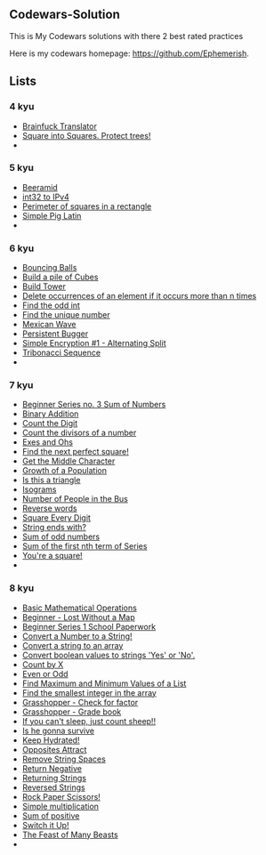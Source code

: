## Codewars-Solution
This is My Codewars solutions with there 2 best rated practices

Here is my codewars homepage: https://github.com/Ephemerish.

## Lists
### 4 kyu
* [Brainfuck Translator](4-kyu/Brainfuck-Translator.md)
* [Square into Squares. Protect trees!](4-kyu/Square-into-Squares.-Protect-trees!.md)
* [](4-kyu/.md)

### 5 kyu
* [Beeramid](5-kyu/Beeramid.md)
* [int32 to IPv4](5-kyu/int32-to-IPv4.md)
* [Perimeter of squares in a rectangle](5-kyu/Perimeter-of-squares-in-a-rectangle.md)
* [Simple Pig Latin](5-kyu/Simple-Pig-Latin.md)
* [](5-kyu/.md)

### 6 kyu
* [Bouncing Balls](6-kyu/Bouncing-Balls.md)
* [Build a pile of Cubes](6-kyu/Build-a-pile-of-Cubes.md)
* [Build Tower](6-kyu/Build-Tower.md)
* [Delete occurrences of an element if it occurs more than n times](6-kyu/Delete-occurrences-of-an-element-if-t-occurs-more-than-n-times.md)
* [Find the odd int](6-kyu/Find-the-odd-int.md)
* [Find the unique number](6-kyu/Find-the-unique-number.md)
* [Mexican Wave](6-kyu/Mexican-Wave.md)
* [Persistent Bugger](6-kyu/Persistent-Bugger.md)
* [Simple Encryption #1 - Alternating Split](6-kyu/Simple-Encryption-#1-Alternating-Split.md)
* [Tribonacci Sequence](6-kyu/Tribonacci-Sequence.md)
* [](6-kyu/.md)

### 7 kyu
* [Beginner Series no. 3 Sum of Numbers](7-kyu/Beginner-Series-no.-3-Sum-of-Numbers.md)
* [Binary Addition](7-kyu/Binary-Addition.md)
* [Count the Digit](7-kyu/Count-the-Digit.md)
* [Count the divisors of a number](7-kyu/Count-the-divisors-of-a-number)
* [Exes and Ohs](7-kyu/Exes-and-Ohs.md)
* [Find the next perfect square!](7-kyu/Find-the-next-perfect-square!.md)
* [Get the Middle Character](7-kyu/Get-the-Middle-Character.md)
* [Growth of a Population](7-kyu/Growth-of-a-Population.md)
* [Is this a triangle](7-kyu/Is-this-a-triangle.md)
* [Isograms](7-kyu/Isograms.md)
* [Number of People in the Bus](7-kyu/Number-of-People-in-the-Bus.md)
* [Reverse words](7-kyu/Reverse-words.md)
* [Square Every Digit](7-kyu/Square-Every-Digit.md)
* [String ends with?](7-kyu/String-ends-with.md)
* [Sum of odd numbers](7-kyu/Sum-of-odd-numbers.md)
* [Sum of the first nth term of Series](7-kyu/Sum-of-the-first-nth-term-of-Series.md)
* [You're a square!](7-kyu/You're-a-square!.md)
* [](7-kyu/.md)

### 8 kyu
* [Basic Mathematical Operations](8-kyu/Basic-Mathematical-Operations.md)
* [Beginner - Lost Without a Map](8-kyu/Beginner-Lost-Without-a-Map.md)
* [Beginner Series 1 School Paperwork](8-kyu/Beginner-Lost-Without-a-Map.md)
* [Convert a Number to a String!](8-kyu/Convert-a-Number-to-a-String!.md)
* [Convert a string to an array](8-kyu/Convert-a-string-to-an-array.md)
* [Convert boolean values to strings 'Yes' or 'No'.](8-kyu/Convert-boolean-values-to-strings-'Yes'-or-'No'.md)
* [Count by X](8-kyu/Count-by-X.md)
* [Even or Odd](8-kyu/Even-or-Odd.md)
* [Find Maximum and Minimum Values of a List](8-kyu/Find-Maximum-and-Minimum-Values-of-a-List.md)
* [Find the smallest integer in the array](8-kyu/Find-the-smallest-integer-in-the-array.md)
* [Grasshopper - Check for factor](8-kyu/Grasshopper-Check-for-factor.md)
* [Grasshopper - Grade book](8-kyu/Grasshopper-Grade-book.md)
* [If you can't sleep, just count sheep!!](8-kyu/If-you-can't-sleep,-just-count-sheep!!.md)
* [Is he gonna survive](8-kyu/Is-he-gonna-survive.md)
* [Keep Hydrated!](8-kyu/Keep-Hydrated!.md)
* [Opposites Attract](8-kyu/Opposites-Attract.md)
* [Remove String Spaces](8-kyu/Remove-String-Spaces.md)
* [Return Negative](8-kyu/Return-Negative.md)
* [Returning Strings](8-kyu/Returning-Strings.md)
* [Reversed Strings](8-kyu/Reversed-Strings.md)
* [Rock Paper Scissors!](8-kyu/Rock-Paper-Scissors!.md)
* [Simple multiplication](8-kyu/Simple-multiplication.md)
* [Sum of positive](8-kyu/Sum-of-positive.md)
* [Switch it Up!](8-kyu/Switch-it-Up!.md)
* [The Feast of Many Beasts](8-kyu/The-Feast-of-Many-Beasts.md)
* [](8-kyu/.md)

